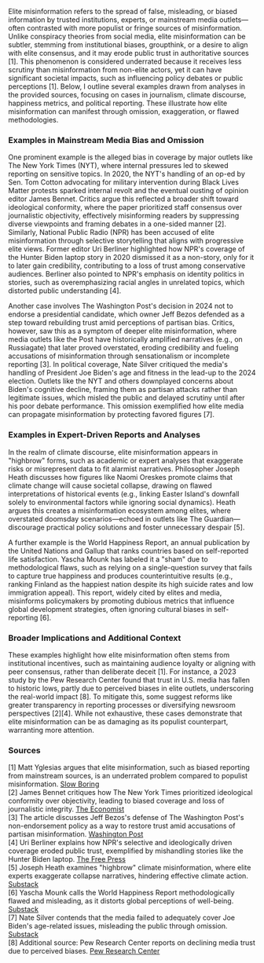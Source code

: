 Elite misinformation refers to the spread of false, misleading, or biased information by trusted institutions, experts, or mainstream media outlets—often contrasted with more populist or fringe sources of misinformation. Unlike conspiracy theories from social media, elite misinformation can be subtler, stemming from institutional biases, groupthink, or a desire to align with elite consensus, and it may erode public trust in authoritative sources [1]. This phenomenon is considered underrated because it receives less scrutiny than misinformation from non-elite actors, yet it can have significant societal impacts, such as influencing policy debates or public perceptions [1]. Below, I outline several examples drawn from analyses in the provided sources, focusing on cases in journalism, climate discourse, happiness metrics, and political reporting. These illustrate how elite misinformation can manifest through omission, exaggeration, or flawed methodologies.

### Examples in Mainstream Media Bias and Omission
One prominent example is the alleged bias in coverage by major outlets like The New York Times (NYT), where internal pressures led to skewed reporting on sensitive topics. In 2020, the NYT's handling of an op-ed by Sen. Tom Cotton advocating for military intervention during Black Lives Matter protests sparked internal revolt and the eventual ousting of opinion editor James Bennet. Critics argue this reflected a broader shift toward ideological conformity, where the paper prioritized staff consensus over journalistic objectivity, effectively misinforming readers by suppressing diverse viewpoints and framing debates in a one-sided manner [2]. Similarly, National Public Radio (NPR) has been accused of elite misinformation through selective storytelling that aligns with progressive elite views. Former editor Uri Berliner highlighted how NPR's coverage of the Hunter Biden laptop story in 2020 dismissed it as a non-story, only for it to later gain credibility, contributing to a loss of trust among conservative audiences. Berliner also pointed to NPR's emphasis on identity politics in stories, such as overemphasizing racial angles in unrelated topics, which distorted public understanding [4].

Another case involves The Washington Post's decision in 2024 not to endorse a presidential candidate, which owner Jeff Bezos defended as a step toward rebuilding trust amid perceptions of partisan bias. Critics, however, saw this as a symptom of deeper elite misinformation, where media outlets like the Post have historically amplified narratives (e.g., on Russiagate) that later proved overstated, eroding credibility and fueling accusations of misinformation through sensationalism or incomplete reporting [3]. In political coverage, Nate Silver critiqued the media's handling of President Joe Biden's age and fitness in the lead-up to the 2024 election. Outlets like the NYT and others downplayed concerns about Biden's cognitive decline, framing them as partisan attacks rather than legitimate issues, which misled the public and delayed scrutiny until after his poor debate performance. This omission exemplified how elite media can propagate misinformation by protecting favored figures [7].

### Examples in Expert-Driven Reports and Analyses
In the realm of climate discourse, elite misinformation appears in "highbrow" forms, such as academic or expert analyses that exaggerate risks or misrepresent data to fit alarmist narratives. Philosopher Joseph Heath discusses how figures like Naomi Oreskes promote claims that climate change will cause societal collapse, drawing on flawed interpretations of historical events (e.g., linking Easter Island's downfall solely to environmental factors while ignoring social dynamics). Heath argues this creates a misinformation ecosystem among elites, where overstated doomsday scenarios—echoed in outlets like The Guardian—discourage practical policy solutions and foster unnecessary despair [5].

A further example is the World Happiness Report, an annual publication by the United Nations and Gallup that ranks countries based on self-reported life satisfaction. Yascha Mounk has labeled it a "sham" due to methodological flaws, such as relying on a single-question survey that fails to capture true happiness and produces counterintuitive results (e.g., ranking Finland as the happiest nation despite its high suicide rates and low immigration appeal). This report, widely cited by elites and media, misinforms policymakers by promoting dubious metrics that influence global development strategies, often ignoring cultural biases in self-reporting [6].

### Broader Implications and Additional Context
These examples highlight how elite misinformation often stems from institutional incentives, such as maintaining audience loyalty or aligning with peer consensus, rather than deliberate deceit [1]. For instance, a 2023 study by the Pew Research Center found that trust in U.S. media has fallen to historic lows, partly due to perceived biases in elite outlets, underscoring the real-world impact [8]. To mitigate this, some suggest reforms like greater transparency in reporting processes or diversifying newsroom perspectives [2][4]. While not exhaustive, these cases demonstrate that elite misinformation can be as damaging as its populist counterpart, warranting more attention.

### Sources
[1] Matt Yglesias argues that elite misinformation, such as biased reporting from mainstream sources, is an underrated problem compared to populist misinformation. [Slow Boring](https://www.slowboring.com/p/elite-misinformation-is-an-underrated)  
[2] James Bennet critiques how The New York Times prioritized ideological conformity over objectivity, leading to biased coverage and loss of journalistic integrity. [The Economist](https://www.economist.com/1843/2023/12/14/when-the-new-york-times-lost-its-way)  
[3] The article discusses Jeff Bezos's defense of The Washington Post's non-endorsement policy as a way to restore trust amid accusations of partisan misinformation. [Washington Post](https://www.washingtonpost.com/opinions/2024/10/28/jeff-bezos-washington-post-trust/)  
[4] Uri Berliner explains how NPR's selective and ideologically driven coverage eroded public trust, exemplified by mishandling stories like the Hunter Biden laptop. [The Free Press](https://www.thefp.com/p/npr-editor-how-npr-lost-americas-trust)  
[5] Joseph Heath examines "highbrow" climate misinformation, where elite experts exaggerate collapse narratives, hindering effective climate action. [Substack](https://josephheath.substack.com/p/highbrow-climate-misinformation)  
[6] Yascha Mounk calls the World Happiness Report methodologically flawed and misleading, as it distorts global perceptions of well-being. [Substack](https://yaschamounk.substack.com/p/the-world-happiness-report-is-a-sham)  
[7] Nate Silver contends that the media failed to adequately cover Joe Biden's age-related issues, misleading the public through omission. [Substack](https://www.natesilver.net/p/did-the-media-blow-it-on-biden)  
[8] Additional source: Pew Research Center reports on declining media trust due to perceived biases. [Pew Research Center](https://www.pewresearch.org/journalism/2023/11/15/americans-news-consumption-habits/)